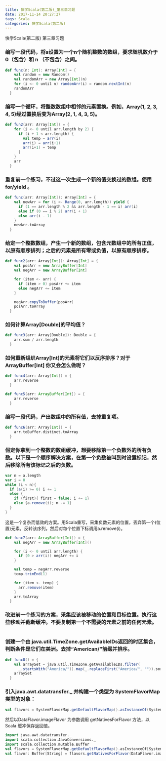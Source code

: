 ```yaml
---
title: 快学Scala(第二版)_第三章习题
date: 2017-11-14 20:27:27
tags: Scala
categories: 快学Scala(第二版)
---
```


快学Scala(第二版) 第三章习题
<!-- more -->

### 编写一段代码，将a设置为一个n个随机整数的数组，要求随机数介于0（包含）和 n （不包含）之间。
```scala
def func(n: Int): Array[Int] = {
    val random = new Random()
    val randomArr = new Array[Int](n)
    for (i <- 0 until n) randomArr(i) = random.nextInt(n)
    randomArr
  }
```

### 编写一个循环，将整数数组中相邻的元素置换。例如，Array(1, 2, 3, 4, 5)经过置换后变为Array(2, 1, 4, 3, 5)。
```scala
def fun2(arr: Array[Int]) = {
    for (i <- 0 until arr.length by 2) {
      if (i + 1 < arr.length) {
        val temp = arr(i)
        arr(i) = arr(i+1)
        arr(i+1) = temp
      }
    }
    arr
  }
```

### 重复前一个练习，不过这一次生成一个新的值交换过的数组。使用 for/yield 。
```scala
def func(arr: Array[Int]): Array[Int] = {
    val newArr = for (i <- Range(0, arr.length)) yield {
      if (1 == arr.length % 2 && arr.length - 1 == i) arr(i)
      else if (0 == i % 2) arr(i + 1)
      else arr(i - 1)
    }
    newArr.toArray
  }
```

### 给定一个整数数组，产生一个新的数组，包含元数组中的所有正值，以原有顺序排列；之后的元素是所有零或负值，以原有顺序排序。
```scala
def func2(arr: Array[Int]): Array[Int] = {
    val posArr = new ArrayBuffer[Int]
    val negArr = new ArrayBuffer[Int]

    for (item <- arr) {
      if (item > 0) posArr += item
      else negArr += item
    }

    negArr.copyToBuffer(posArr)
    posArr.toArray
  }
```

### 如何计算Array[Double]的平均值？
```scala
def func3(arr: Array[Double]): Double = {
    arr.sum / arr.length
  }
```

### 如何重新组织Array[Int]的元素将它们以反序排序？对于ArrayBuffer[Int] 你又会怎么做呢？
```scala
def func4(arr: Array[Int]) = {
    arr.reverse
  }
```

```scala
def func5(arr: ArrayBuffer[Int]) = {
    arr.reverse
  }
```

### 编写一段代码，产出数组中的所有值，去掉重复项。
```scala
def func6(arr: Array[Int]) = {
    arr.toBuffer.distinct.toArray
  }
```

### 假定你拿到一个整数的数组缓冲，想要移除第一个负数外的所有负数。以下是一个顺序解决方案，在第一个负数被叫到时设置标记，然后移除所有该标记之后的负数。
```scala
var n = a.length
var i = 0
while (i < n){
  if (a(i) >= 0) i += 1
  else {
    if (first){ first = false; i += 1}
    else {a.remove(i); n -= 1}
  }
}
```
这是一个复杂而低效的方案。用Scala重写，采集负数元素的位置，丢弃第一个(位置)元素，反转该序列，然后对每个位置下标调用a.remove(i)。
```scala
def func7(arr: ArrayBuffer[Int]) = {
    val negArr = new ArrayBuffer[Int]()

    for (i <- 0 until arr.length) {
      if (0 > arr(i)) negArr += i
    }

    val temp = negArr.reverse
    temp.trimEnd(1)

    for (item <- temp) {
      arr.remove(item)
    }
    arr.toArray
  }
```

### 改进前一个练习的方案，采集应该被移动的位置和目标位置。执行这些移动并截断缓冲。不要复制第一个不需要的元素之前的任何元素。
```scala

```


### 创建一个由 java.util.TimeZone.getAvailableIDs返回的时区集合，判断条件是它们在美洲。去掉“American/”前缀并排序。
```scala
def func8() = {
    val arraySet = java.util.TimeZone.getAvailableIDs.filter(
      _.startsWith("America/")).map(_.replaceFirst("America/", "")).sorted
    arraySet
  }
```


### 引入java.awt.datatransfer._ 并构建一个类型为 SystemFlavorMap 类型的对象：
```scala
val flavors = SystemFlavorMap.getDefaultFlavorMap().asInstanceOf(SystemFlavorMap)
```
然后以DataFlavor.imageFlavor 为参数调用 getNativesForFlavor 方法，以Scala 缓冲保存返回值。

```scala
import java.awt.datatransfer._
import scala.collection.JavaConversions._
import scala.collection.mutable.Buffer
val flavors = SystemFlavorMap.getDefaultFlavorMap().asInstanceOf[SystemFlavorMap]
val flavor: Buffer[String] = flavors.getNativesForFlavor(DataFlavor.imageFlavor)
```
